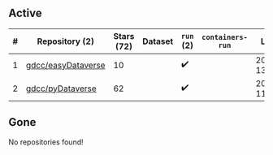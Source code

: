 ## Active
| # | Repository (2) | Stars (72) | Dataset | `run` (2) | `containers-run` | Last Modified |
| --- | --- | --- | --- | --- | --- | --- |
| 1 | [gdcc/easyDataverse](https://github.com/gdcc/easyDataverse) | 10 |  | :heavy_check_mark: |  | 2024-05-15 13:56:39+00:00 |
| 2 | [gdcc/pyDataverse](https://github.com/gdcc/pyDataverse) | 62 |  | :heavy_check_mark: |  | 2024-05-17 11:10:37+00:00 |

## Gone
No repositories found!
